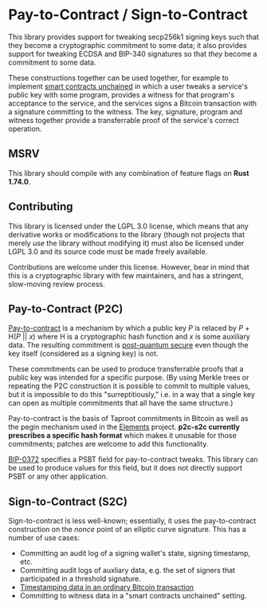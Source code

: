 # Pay-to-Contract / Sign-to-Contract

This library provides support for tweaking secp256k1 signing keys such that they
become a cryptographic commitment to some data; it also provides support for
tweaking ECDSA and BIP-340 signatures so that *they* become a commitment to some
data.

These constructions together can be used together, for example to implement
[smart contracts unchained](https://zmnscpxj.github.io/bitcoin/unchained.html) in
which a user tweaks a service's public key with some program, provides a witness
for that program's acceptance to the service, and the services signs a Bitcoin
transaction with a signature committing to the witness. The key, signature,
program and witness together provide a transferrable proof of the service's
correct operation.

## MSRV

This library should compile with any combination of feature flags on **Rust 1.74.0**.

## Contributing

This library is licensed under the LGPL 3.0 license, which means that any derivative
works or modifications to the library (though not projects that merely *use* the
library without modifying it) must also be licensed under LGPL 3.0 and its source
code must be made freely available.

Contributions are welcome under this license. However, bear in mind that this is a
cryptographic library with few maintainers, and has a stringent, slow-moving review
process.

## Pay-to-Contract (P2C)

[Pay-to-contract](https://bitcoinops.org/en/topics/pay-to-contract-outputs/) is a
mechanism by which a public key *P* is relaced by *P* + H(*P* || *x*) where H is
a cryptographic hash function and *x* is some auxiliary data. The resulting
commitment is [post-quantum secure](https://eprint.iacr.org/2025/1307) even though
the key itself (considered as a signing key) is not.

These commitments can be used to produce transferrable proofs that a public key
was intended for a specific purpose. (By using Merkle trees or repeating the P2C
construction it is possible to commit to multiple values, but it is impossible
to do this "surreptitiously," i.e. in a way that a single key can open as multiple
commitments that all have the same structure.)

Pay-to-contract is the basis of Taproot commitments in Bitcoin as well as the pegin
mechanism used in the [Elements](https://github.com/ElementsProject/elements/)
project. **p2c-s2c currently prescribes a specific hash format** which makes it
unusable for those commitments; patches are welcome to add this functionality.

[BIP-0372](https://github.com/bitcoin/bips/blob/master/bip-0372.mediawiki) specifies
a PSBT field for pay-to-contract tweaks. This library can be used to produce values
for this field, but it does not directly support PSBT or any other application.

## Sign-to-Contract (S2C)

Sign-to-contract is less well-known; essentially, it uses the pay-to-contract
construction on the *nonce* point of an elliptic curve signature. This has a number
of use cases:

* Committing an audit log of a signing wallet's state, signing timestamp, etc.
* Committing audit logs of auxliary data, e.g. the set of signers that participated
  in a threshold signature.
* [Timestamping data in an ordinary Bitcoin transaction](https://github.com/opentimestamps/python-opentimestamps/pull/14)
* Committing to witness data in a "smart contracts unchained" setting.


